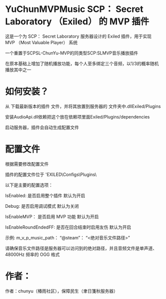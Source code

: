 # YuChunMVPMusic  SCP： Secret Laboratory （Exiled） 的 MVP 插件

这是一个为 SCP： Secret Laboratory 服务器设计的 Exiled 插件，用于实现 MVP （Most Valuable Player） 系统

一个重置于SCPSL-ChunYu-MVP的同类型SCP:SLMVP音乐播放插件

在原本基础上增加了随机播放功能，每个人至多绑定三个音频，以1/3的概率随机播放其中之一

# 如何安装？

从 下载最新版本的插件 文件，并将其放置到服务器的 文件夹中.dllExiled/Plugins

安装AudioApi.dll依赖把这个放在依赖项里面Exiled/Plugins/dependencies

启动服务器，插件会自动生成配置文件


# 配置文件

根据需要修改配置文件

插件的配置文件位于 'EXILED\Configs\Plugins\

以下是主要的配置选项：

IsEnabled: 是否启用整个插件 默认为开启

Debug: 是否启用调试模式 默认为关闭

IsEnableMVP： 是否启用 MVP 功能 默认为开启

IsEnableRoundEndedFF: 是否在回合结束时启用友伤 默认为开启

示例: m_v_p_music_path： “@steam”： “<绝对音乐文件路径>”

请确保音乐文件路径是服务器可以访问到的绝对路径，并且音频文件是单声道、48000Hz 频率的 OGG 格式

# 作者：

作者：chunyu（椿雨社区），保障民生（聿日箋秋服务器）
